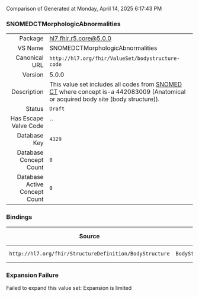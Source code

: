 Comparison of 
Generated at Monday, April 14, 2025 6:17:43 PM

### SNOMEDCTMorphologicAbnormalities

|      |     |
| ---: | --- |
| Package | hl7.fhir.r5.core@5.0.0 |
| VS Name | SNOMEDCTMorphologicAbnormalities |
| Canonical URL | `http://hl7.org/fhir/ValueSet/bodystructure-code` |
| Version | 5.0.0 |
| Description | This value set includes all codes from [SNOMED CT](http://snomed.info/sct) where concept is-a 442083009 (Anatomical or acquired body site (body structure)). |
| Status | `Draft` |
| Has Escape Valve Code | `` |
| Database Key | `4329` |
| Database Concept Count | `0` |
| Database Active Concept Count | `0` |
### Bindings

| Source | Element | Binding | Strength | Element Short |
| ------ | ------- | ------- | -------- | ------------- |
| `http://hl7.org/fhir/StructureDefinition/BodyStructure` | `BodyStructure.morphology` | `http://hl7.org/fhir/ValueSet/bodystructure-code` | `Example` | Kind of Structure |

### Expansion Failure

Failed to expand this value set: Expansion is limited
